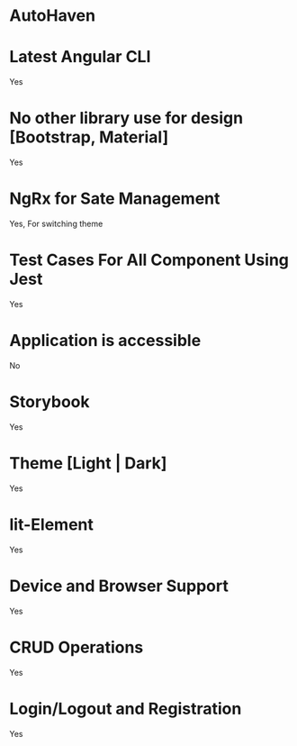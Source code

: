 # AutoHaven
# Latest Angular CLI
  Yes
# No other library use for design [Bootstrap, Material]
 Yes
# NgRx for Sate Management
 Yes, For switching theme
 # Test Cases For All Component Using Jest
 Yes
# Application is accessible
  No
# Storybook
  Yes
# Theme [Light | Dark]
  Yes
# lit-Element
 Yes
# Device and Browser Support
 Yes
# CRUD Operations
Yes
# Login/Logout and Registration
Yes

